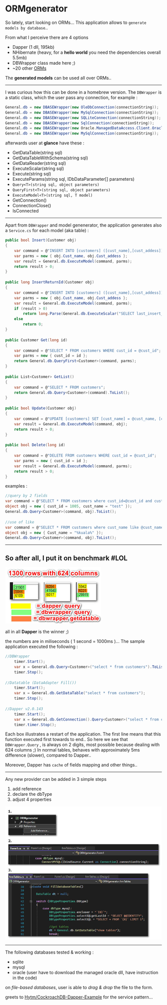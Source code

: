 # ORMgenerator

So lately, start looking on ORMs... This application allows to `generate models by database`..  

From what I perceive there are 4 options 
* Dapper (1 dll, 195kb)
* NHibernate (heavy, for a **hello world** you need the dependencies overall 5.5mb)
* DBWrapper class made here ;) 
* ~20 other [ORMs](https://github.com/pipiscrew/small_prjs/tree/master/csharp_ORMs)

The **generated models** can be used all over ORMs..  

---

I was curious how this can be done in a homebrew version. The `DBWrapper` is a static class, which the user pass any connection, for example : 

```csharp
General.db = new DBASEWrapper(new OleDbConnection(connectionString));
General.db = new DBASEWrapper(new MySqlConnection(connectionString));
General.db = new DBASEWrapper(new SQLiteConnection(connectionString));
General.db = new DBASEWrapper(new SqlConnection(connectionString));
General.db = new DBASEWrapper(new Oracle.ManagedDataAccess.Client.OracleConnection(connectionString));
General.db = new DBASEWrapper(new MySqlConnection(connectionString));
```

afterwards user at **glance** have these :
* GetDataTable(string sql)
* GetDataTableWithSchema(string sql)
* GetDataReader(string sql)
* ExecuteScalar(string sql)
* Execute(string sql)
* ExecuteParams(string sql, IDbDataParameter[] parameters)
* `Query<T>(string sql, object parameters)`
* `QueryFirst<T>(string sql, object parameters)`
* `ExecuteModel<T>(string sql, T model)`
* GetConnection()
* ConnectionClose()
* IsConnected

---

Apart from `DBWrapper` and model genenerator, the application generates also a `Service.cs` for each model (aka table) :

```csharp
public bool Insert(Customer obj)
{
	var command = @"INSERT INTO [customers] ([cust_name],[cust_addess]) VALUES (@cust_name,@cust_addess)";
	var parms = new { obj.Cust_name, obj.Cust_addess };
	var result = General.db.ExecuteModel(command, parms);
	return result > 0;
}

public long InsertReturnId(Customer obj)
{
	var command = @"INSERT INTO [customers] ([cust_name],[cust_addess]) VALUES (@cust_name,@cust_addess)";
	var parms = new { obj.Cust_name, obj.Cust_addess };
	var result = General.db.ExecuteModel(command, parms);
	if (result > 0)
		return long.Parse(General.db.ExecuteScalar("SELECT last_insert_rowid()").ToString());
	else
		return 0;
}

public Customer Get(long id)
{
	var command = @"SELECT * FROM customers WHERE cust_id = @cust_id";
	var parms = new { cust_id = id };
	return General.db.QueryFirst<Customer>(command, parms);
}

public List<Customer> GetList()
{
	var command = @"SELECT * FROM customers";
	return General.db.Query<Customer>(command).ToList();
}

public bool Update(Customer obj)
{
	var command = @"UPDATE [customers] SET [cust_name] = @cust_name, [cust_addess] = @cust_addess where cust_id = @cust_id";
	var result = General.db.ExecuteModel(command, obj);
	return result > 0;
}

public bool Delete(long id)
{
	var command = @"DELETE FROM customers WHERE cust_id = @cust_id";
	var parms = new { cust_id = id };
	var result = General.db.ExecuteModel(command, parms);
	return result > 0;
}
```

examples :
```csharp
//query by 2 fields
var command = @"SELECT * FROM customers where cust_id=@cust_id and cust_name = @cust_name";
object obj = new { cust_id = 1005, cust_name = "test" });
General.db.Query<Customer>(command, obj).ToList();

//use of like
var command = @"SELECT * FROM customers where cust_name like @cust_name";
object obj = new { Cust_name = "%kuala%" });
General.db.Query<Customer>(command, obj).ToList();
```

---

## So after all, I put it on benchmark #LOL

![img](assets/comparison.jpg)

all in all **Dapper** is the winner ;)   

the numbers are in miliseconds ( 1 second = 1000ms )... The sample application executed the following :

```csharp
//DBWrapper
    timer.Start();
    var x = General.db.Query<Customer>("select * from customers").ToList();
    timer.Stop();

//Datatable (DataAdapter Fill())
    timer.Start();
    var x = General.db.GetDataTable("select * from customers");
    timer.Stop();

//Dapper v2.0.143
    timer.Start();
    var x = General.db.GetConnection().Query<Customer>("select * from customers").ToList();
    timer.timer.Stop();
```

Each box illustrates a restart of the application. The first line means that this function executed first towards to end.. So here we see that `DBWrapper.Query` , is always on 2 digits, most possible because dealing with 624 columns ;) In normal tables, behaves with approximately 5ms difference (slower), compared to Dapper..

Moreover, Dapper has `cache` of fields mapping and other things.. 

---

Any new provider can be added in 3 simple steps  
1. add reference
2. declare the dbType
3. adjust 4 properties

![img](assets/add_new_provider.jpg)

---

The following databases tested & working : 
* sqlite
* mysql
* oracle (user have to download the managed oracle dll, have instruction in the code)

on *file-based databases*, user is able to *drag & drop* the file to the form.  

greets to [Hytm/CockroachDB-Dapper-Example](https://github.com/Hytm/CockroachDB-Dapper-Example) for the service pattern...
